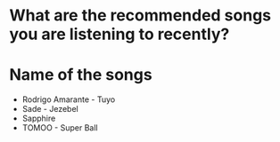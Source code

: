 # What are the recommended songs you are listening to recently?

# Name of the songs
- Rodrigo Amarante - Tuyo
- Sade - Jezebel
- Sapphire
- TOMOO - Super Ball

